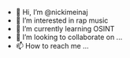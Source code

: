 - 👋 Hi, I’m @nickimeinaj
- 👀 I’m interested in rap music
- 🌱 I’m currently learning OSINT
- 💞️ I’m looking to collaborate on ...
- 📫 How to reach me ...

<!---
nickimeinaj/nickimeinaj is a ✨ special ✨ repository because its `README.md` (this file) appears on your GitHub profile.
You can click the Preview link to take a look at your changes.
--->
